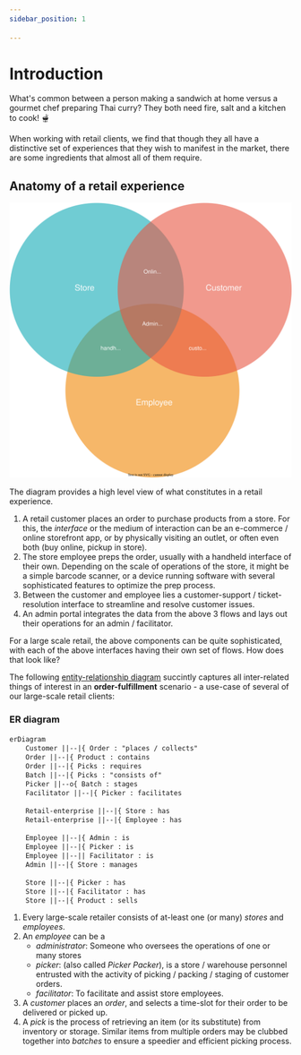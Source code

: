 ```yaml
---
sidebar_position: 1

---
```


# Introduction

What's common between a person making a sandwich at home versus a gourmet chef preparing Thai curry? They both need fire, salt and a kitchen to cook! 🫕

When working with retail clients, we find that though they all have a distinctive set of experiences that they wish to manifest in the market, there are some ingredients that almost all of them require.

## Anatomy of a retail experience

![](./retail-anatomy.svg)

The diagram provides a high level view of what constitutes in a retail experience.

1. A retail customer places an order to purchase products from a store. For this, the *interface* or the medium of interaction can be an e-commerce / online storefront app, or by physically visiting an outlet, or often even both (buy online, pickup in store).
2. The store employee preps the order, usually with a handheld interface of their own. Depending on the scale of operations of the store, it might be a simple barcode scanner, or a device running software with several sophisticated features to optimize the prep process.
3. Between the customer and employee lies a customer-support / ticket-resolution interface to streamline and resolve customer issues.
4. An admin portal integrates the data from the above 3 flows and lays out their operations for an admin / facilitator.

For a large scale retail, the above components can be quite sophisticated, with each of the above interfaces having their own set of flows. How does that look like?

The following [entity-relationship diagram](https://en.wikipedia.org/wiki/Entity%E2%80%93relationship_model) succintly captures all inter-related things of interest in an **order-fulfillment** scenario - a use-case of several of our large-scale retail clients:

### ER diagram

```mermaid
erDiagram
    Customer ||--|{ Order : "places / collects"
    Order ||--|{ Product : contains
    Order ||--|{ Picks : requires
    Batch ||--|{ Picks : "consists of"
    Picker ||--o{ Batch : stages
    Facilitator ||--|{ Picker : facilitates
     
    Retail-enterprise ||--|{ Store : has
    Retail-enterprise ||--|{ Employee : has

    Employee ||--|{ Admin : is
    Employee ||--|{ Picker : is
    Employee ||--|| Facilitator : is
    Admin ||--|{ Store : manages
  
    Store ||--|{ Picker : has
    Store ||--|{ Facilitator : has
    Store ||--|{ Product : sells
```

1. Every large-scale retailer consists of at-least one (or many) *stores* and *employees*.
2. An *employee* can be a
   - *administrator*: Someone who oversees the operations of one or many stores
   - *picker*: (also called *Picker Packer*), is a store / warehouse personnel entrusted with the activity of picking / packing / staging of customer orders.
   - *facilitator*: To facilitate and assist store employees.
3. A *customer* places an *order*, and selects a time-slot for their order to be delivered or picked up.
4. A *pick* is the process of retrieving an item (or its substitute) from inventory or storage. Similar items from multiple orders may be clubbed together into *batches* to ensure a speedier and efficient picking process.
